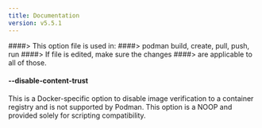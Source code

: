 ```yaml
---
title: Documentation
version: v5.5.1
---
```


####> This option file is used in:
####>   podman build, create, pull, push, run
####> If file is edited, make sure the changes
####> are applicable to all of those.
#### **--disable-content-trust**

This is a Docker-specific option to disable image verification to a container
registry and is not supported by Podman. This option is a NOOP and provided
solely for scripting compatibility.
